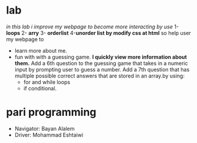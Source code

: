 # lab

_in this lab i improve my webpage to become more interacting by use_
1-**loops**
2- **arry**
3- **orderlist**
4-**unorder list by modify css at html**
so help user my webpage to

- learn more about me.
- fun with with a guessing game.
  **I quickly view more information about them.**
  Add a 6th question to the guessing game that takes in a numeric input by prompting user to guess a number.
  Add a 7th question that has multiple possible correct answers that are stored in an array.by using:
  - for and while loops
  - if conditional.

# pari programming

- Navigator: Bayan Alalem
- Driver: Mohammad Eshtaiwi
